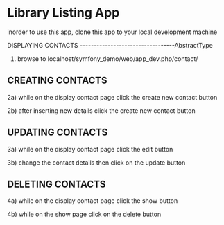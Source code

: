 Library Listing App
========================

inorder to use this app, clone this app to your local development machine

DISPLAYING CONTACTS
----------------------------------AbstractType

1) browse to localhost/symfony_demo/web/app_dev.php/contact/

CREATING CONTACTS
----------------------------------

2a) while on the display contact page click the create new contact button

2b) after inserting new details click the create new contact button

UPDATING CONTACTS
----------------------------------

3a) while on the display contact page click the edit button

3b) change the contact details then click on the update button


DELETING CONTACTS
----------------------------------

4a) while on the display contact page click the show button

4b) while on the show page click on the delete button

